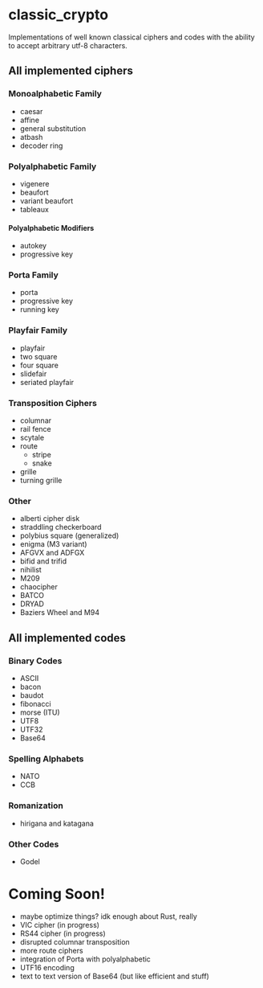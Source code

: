# classic_crypto

Implementations of well known classical ciphers and codes with the ability to accept arbitrary utf-8 characters.



## All implemented ciphers

### Monoalphabetic Family
* caesar
* affine
* general substitution
* atbash
* decoder ring

### Polyalphabetic Family 
* vigenere
* beaufort
* variant beaufort
* tableaux

#### Polyalphabetic Modifiers
* autokey
* progressive key

### Porta Family
* porta
* progressive key
* running key

### Playfair Family
* playfair
* two square
* four square
* slidefair
* seriated playfair

### Transposition Ciphers
* columnar
* rail fence
* scytale
* route
  * stripe
  * snake
* grille
* turning grille

### Other
* alberti cipher disk
* straddling checkerboard
* polybius square (generalized)
* enigma (M3 variant)
* AFGVX and ADFGX
* bifid and trifid
* nihilist
* M209
* chaocipher
* BATCO
* DRYAD
* Baziers Wheel and M94


## All implemented codes

### Binary Codes
* ASCII
* bacon
* baudot
* fibonacci
* morse (ITU)
* UTF8
* UTF32
* Base64

### Spelling Alphabets
* NATO
* CCB

### Romanization
* hirigana and katagana

### Other Codes
* Godel


# Coming Soon!
* maybe optimize things? idk enough about Rust, really
* VIC cipher (in progress)
* RS44 cipher (in progress)
* disrupted columnar transposition
* more route ciphers
* integration of Porta with polyalphabetic
* UTF16 encoding
* text to text version of Base64 (but like efficient and stuff)